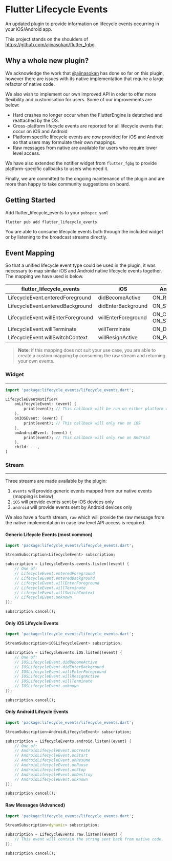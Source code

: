 # Flutter Lifecycle Events

An updated plugin to provide information on lifecycle events occurring in your iOS/Android app. 

This project stands on the shoulders of https://github.com/ajinasokan/flutter_fgbg.

## Why a whole new plugin?
We acknowledge the work that [@ajinasokan](https://github.com/ajinasokan) has done so far on this plugin, however there are issues with its native implementation that require a large refactor of native code.

We also wish to implement our own improved API in order to offer more flexibility and customisation for users. Some of our improvements are below:

- Hard crashes no longer occur when the FlutterEngine is detatched and reattached by the OS.
- Cross-platform lifecycle events are reported for all lifecycle events that occur on iOS and Android
- Platform specific lifecycle events are now provided for iOS and Android so that users may formulate their own mappings.
- Raw messages from native are available for users who require lower level access.

We have also extended the notifier widget from `flutter_fgbg` to provide platform-specific callbacks to users who need it.

Finally, we are committed to the ongoing maintenance of the plugin and are more than happy to take community suggestions on board.

## Getting Started
Add flutter_lifecycle_events to your `pubspec.yaml`
```
flutter pub add flutter_lifecycle_events
```

You are able to consume lifecycle events both through the included widget or by listening to the broadcast streams directly.

## Event Mapping
So that a unified lifecycle event type could be used in the plugin, it was necessary to map similar iOS and Android native lifecycle events together. The mapping we have used is below.

| flutter_lifecycle_events           | iOS                 | Android             |
|------------------------------------|---------------------|---------------------|
| LifecycleEvent.enteredForeground   | didBecomeActive     | ON_RESUME           |
| LifecycleEvent.enteredBackground   | didEnterBackground  | ON_STOP             |
| LifecycleEvent.willEnterForeground | willEnterForeground | ON_CREATE, ON_START |
| LifecycleEvent.willTerminate       | willTerminate       | ON_DESTROY          |
| LifecycleEvent.willSwitchContext   | willResignActive    | ON_PAUSE            |

> **Note**: if this mapping does not suit your use case, you are able to create a custom mapping by consuming the raw stream and returning your own events.

### Widget
---
```dart
import 'package:lifecycle_events/lifecycle_events.dart';

LifecycleEventNotifier(
    onLifecycleEvent: (event) {
        print(event); // This callback will be run on either platform when a lifecycle event is provided
    },
    onIOSEvent: (event) {
        print(event); // This callback will only run on iOS
    },
    onAndroidEvent: (event) {
        print(event); // This callback will only run on Android
    },
    child: ...,
)
```

### Stream
---
Three streams are made available by the plugin:
1. `events` will provide generic events mapped from our native events (mapping is below)
2. `iOS` will provide events sent by iOS devices only
3. `android` will provide events sent by Android devices only

We also have a fourth stream, `raw` which will provide the raw message from the native implementation in case low level API access is required.

#### Generic Lifeycle Events (most common)
```dart
import 'package:lifecycle_events/lifecycle_events.dart';

StreamSubscription<LifecycleEvent> subscription;

subscription = LifecycleEvents.events.listen((event) {
    // One of:
    // LifecycleEvent.enteredForeground
    // LifecycleEvent.enteredBackground
    // LifecycleEvent.willEnterForeground
    // LifecycleEvent.willTerminate
    // LifecycleEvent.willSwitchContext
    // LifecycleEvent.unknown
});

subscription.cancel();
```

#### Only iOS Lifeycle Events
```dart
import 'package:lifecycle_events/lifecycle_events.dart';

StreamSubscription<iOSLifecycleEvent> subscription;

subscription = LifecycleEvents.iOS.listen((event) {
    // One of:
    // IOSLifecycleEvent.didBecomeActive
    // IOSLifecycleEvent.didEnterBackground
    // IOSLifecycleEvent.willEnterForeground
    // IOSLifecycleEvent.willResignActive
    // IOSLifecycleEvent.willTerminate
    // IOSLifecycleEvent.unknown
});

subscription.cancel();
```

#### Only Android Lifeycle Events
```dart
import 'package:lifecycle_events/lifecycle_events.dart';

StreamSubscription<AndroidLifecycleEvent> subscription;

subscription = LifecycleEvents.android.listen((event) {
    // One of:
    // AndroidLifecycleEvent.onCreate
    // AndroidLifecycleEvent.onStart
    // AndroidLifecycleEvent.onResume
    // AndroidLifecycleEvent.onPause
    // AndroidLifecycleEvent.onStop
    // AndroidLifecycleEvent.onDestroy
    // AndroidLifecycleEvent.unknown
});

subscription.cancel();
```

#### Raw Messages (Advanced)
```dart
import 'package:lifecycle_events/lifecycle_events.dart';

StreamSubscription<dynamic> subscription;

subscription = LifecycleEvents.raw.listen((event) {
    // This event will contain the string sent back from native code.
});

subscription.cancel();
```

